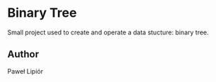 # Binary Tree
Small project used to create and operate a data stucture: binary tree.

## Author
Paweł Lipiór
